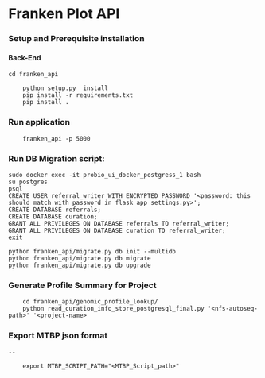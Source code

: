 # Franken Plot  API

### Setup and Prerequisite installation

#### Back-End
    cd franken_api
```
    python setup.py  install
    pip install -r requirements.txt
    pip install .
``` 
### Run application
```
    franken_api -p 5000
```
### Run DB Migration script:

```
sudo docker exec -it probio_ui_docker_postgress_1 bash
su postgres
psql
CREATE USER referral_writer WITH ENCRYPTED PASSWORD '<password: this should match with password in flask app settings.py>';
CREATE DATABASE referrals;
CREATE DATABASE curation;
GRANT ALL PRIVILEGES ON DATABASE referrals TO referral_writer;
GRANT ALL PRIVILEGES ON DATABASE curation TO referral_writer;
exit

python franken_api/migrate.py db init --multidb
python franken_api/migrate.py db migrate
python franken_api/migrate.py db upgrade
```
### Generate Profile Summary for Project 
```
    cd franken_api/genomic_profile_lookup/
    python read_curation_info_store_postgresql_final.py '<nfs-autoseq-path>' '<project-name>
```

### Export MTBP json format 
    --
```
    export MTBP_SCRIPT_PATH="<MTBP_Script_path>"

```